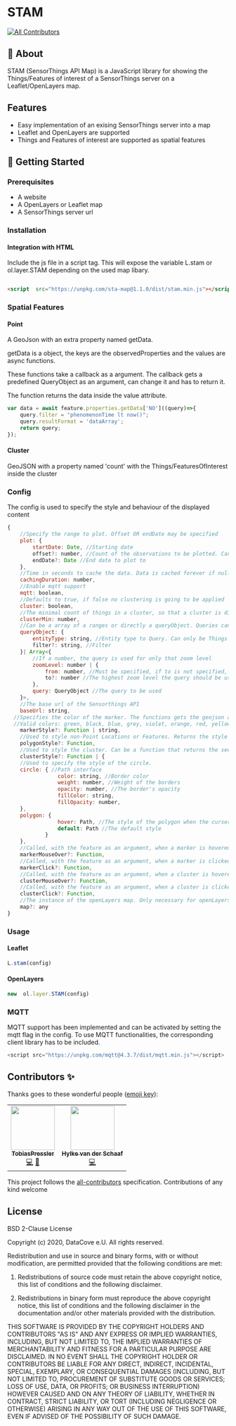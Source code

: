 
# STAM

<!-- ALL-CONTRIBUTORS-BADGE:START - Do not remove or modify this section -->
[![All Contributors](https://img.shields.io/badge/all_contributors-2-orange.svg?style=flat-square)](#contributors-)
<!-- ALL-CONTRIBUTORS-BADGE:END -->

## 🧐 About <a name = "about"></a>

STAM (SensorThings API Map) is a JavaScript library for showing the Things/Features of interest of a SensorThings server on a Leaflet/OpenLayers map.

## Features

* Easy implementation of an exising SensorThings server into a map
* Leaflet and OpenLayers are supported
* Things and Features of interest are supported as spatial features

## 🏁 Getting Started <a name = "getting_started"></a>

### Prerequisites

* A website
* A OpenLayers or Leaflet map
* A SensorThings server url

### Installation

#### Integration with HTML

Include the js file in a script tag. This will expose the variable L.stam or ol.layer.STAM depending on the used map libary.

```html

<script  src="https://unpkg.com/sta-map@1.1.0/dist/stam.min.js"></script>

```

### Spatial Features

#### Point

A GeoJson with an extra property named getData. 

getData is a object, the keys are the observedProperties and the values are async functions.

These functions take a callback as a argument. The callback gets a predefined QueryObject as an argument, can change it and has to return it.

The function returns the data inside the value attribute. 

```js
var data = await feature.properties.getData['NO']((query)=>{
    query.filter = "phenomenonTime lt now()";
    query.resultFormat = 'dataArray';
    return query;
});
```

#### Cluster

GeoJSON with a property named 'count' with the Things/FeaturesOfInterest inside the cluster

### Config

The config is used to specify the style and behaviour of the displayed content
```js
{
	//Specify the range to plot. Offset OR endDate may be specified
	plot: {
		startDate: Date, //Starting date
		offset?: number, //Count of the observations to be plotted. Can be negative.
		endDate?: Date //End date to plot to
	},
	//Time in seconds to cache the data. Data is cached forever if null
	cachingDuration: number,
	//Enable mqtt support
	mqtt: boolean,
	//Defaults to true, if false no clustering is going to be applied
	cluster: boolean,
	//The minimal count of things in a cluster, so that a cluster is displayed
	clusterMin: number,
	//Can be a array of a ranges or directly a queryObject. Queries can be specified for given zoomlevels or ranges.
	queryObject: {
		entityType: string, //Entity type to Query. Can only be Things or FeaturesOfInterest
		filter?: string, //Filter
	}| Array<{
		//If a number, the query is used for only that zoom level
		zoomLevel: number | {
			from: number, //Must be specified, if to is not specified, the query is going to be used for every zoom level >= from
			to?: number //The highest zoom level the query should be used for
		},
		query: QueryObject //The query to be used
	}>,
	//The base url of the Sensorthings API
	baseUrl: string,
  //Specifies the color of the marker. The functions gets the geojson as a parameter and has to return the color. The function can be async.
  //Valid colors: green, black, blue, grey, violet, orange, red, yellow, gold
	markerStyle?: Function | string,
	//Used to style non-Point Locations or Features. Returns the style of the feature: https://leafletjs.com/reference.html#geojson
	polygonStyle?: Function,
	//Used to style the cluster. Can be a function that returns the second specified interface
	clusterStyle?: Function | {
	//Used to specify the style of the circle. 
	circle: { //Path interface
				color: string, //Border color
				weight: number, //Weight of the borders
				opacity: number, //The border's opacity
				fillColor: string,
				fillOpacity: number,
	},
	polygon: {
				hover: Path, //The style of the polygon when the curser hovers over it
				default: Path //The default style
			}
	},
	//Called, with the feature as an argument, when a marker is hovered.
	markerMouseOver?: Function,
	//Called, with the feature as an argument, when a marker is clicked. If the function returns a string, it is added into the popup.
	markerClick?: Function,
	//Called, with the feature as an argument, when a cluster is hovered.
	clusterMouseOver?: Function,
	//Called, with the feature as an argument, when a cluster is clicked.
	clusterClick?: Function,
	//The instance of the openLayers map. Only necessary for openLayers. 
	map?: any
}
```  

### Usage

#### Leaflet

```js
L.stam(config)
```

#### OpenLayers

```js
new  ol.layer.STAM(config)
```

### MQTT

MQTT support has been implemented and can be activated by setting the mqtt flag in the config.
To use MQTT functionalities, the corresponding client library has to be included.

```js
<script src="https://unpkg.com/mqtt@4.3.7/dist/mqtt.min.js"></script>
```

## Contributors ✨

Thanks goes to these wonderful people ([emoji key](https://allcontributors.org/docs/en/emoji-key)):

<!-- ALL-CONTRIBUTORS-LIST:START - Do not remove or modify this section -->
<!-- prettier-ignore-start -->
<!-- markdownlint-disable -->
<table>
  <tr>
    <td align="center"><a href="https://github.com/TobiasPressler"><img src="https://avatars3.githubusercontent.com/u/47741525?v=4?s=100" width="100px;" alt=""/><br /><sub><b>TobiasPressler</b></sub></a><br /><a href="https://github.com/DataCoveEU/STAM/commits?author=TobiasPressler" title="Code">💻</a> <a href="https://github.com/DataCoveEU/STAM/commits?author=TobiasPressler" title="Documentation">📖</a></td>
    <td align="center"><a href="https://github.com/hylkevds"><img src="https://avatars2.githubusercontent.com/u/4989461?v=4?s=100" width="100px;" alt=""/><br /><sub><b>Hylke van der Schaaf</b></sub></a><br /><a href="https://github.com/DataCoveEU/STAM/commits?author=hylkevds" title="Code">💻</a></td>
  </tr>
</table>

<!-- markdownlint-enable -->
<!-- prettier-ignore-end -->
<!-- ALL-CONTRIBUTORS-LIST:END -->

  

This project follows the [all-contributors](https://github.com/all-contributors/all-contributors) specification. Contributions of any kind welcome

## License

BSD 2-Clause License

Copyright (c) 2020, DataCove e.U.
All rights reserved.

Redistribution and use in source and binary forms, with or without
modification, are permitted provided that the following conditions are met:

1. Redistributions of source code must retain the above copyright notice, this
   list of conditions and the following disclaimer.

2. Redistributions in binary form must reproduce the above copyright notice,
   this list of conditions and the following disclaimer in the documentation
   and/or other materials provided with the distribution.

THIS SOFTWARE IS PROVIDED BY THE COPYRIGHT HOLDERS AND CONTRIBUTORS "AS IS"
AND ANY EXPRESS OR IMPLIED WARRANTIES, INCLUDING, BUT NOT LIMITED TO, THE
IMPLIED WARRANTIES OF MERCHANTABILITY AND FITNESS FOR A PARTICULAR PURPOSE ARE
DISCLAIMED. IN NO EVENT SHALL THE COPYRIGHT HOLDER OR CONTRIBUTORS BE LIABLE
FOR ANY DIRECT, INDIRECT, INCIDENTAL, SPECIAL, EXEMPLARY, OR CONSEQUENTIAL
DAMAGES (INCLUDING, BUT NOT LIMITED TO, PROCUREMENT OF SUBSTITUTE GOODS OR
SERVICES; LOSS OF USE, DATA, OR PROFITS; OR BUSINESS INTERRUPTION) HOWEVER
CAUSED AND ON ANY THEORY OF LIABILITY, WHETHER IN CONTRACT, STRICT LIABILITY,
OR TORT (INCLUDING NEGLIGENCE OR OTHERWISE) ARISING IN ANY WAY OUT OF THE USE
OF THIS SOFTWARE, EVEN IF ADVISED OF THE POSSIBILITY OF SUCH DAMAGE.


